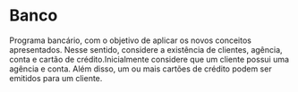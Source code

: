 # Banco

Programa bancário, com o objetivo de aplicar os novos conceitos  apresentados.  Nesse  sentido,  considere  a  existência  de  clientes, agência, conta e cartão de crédito.Inicialmente considere que um cliente possui uma agência e conta. Além disso, um ou mais cartões de crédito podem ser emitidos para um cliente. 

